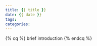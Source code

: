 ```yaml
---
title: {{ title }}
date: {{ date }}
tags:
categories: 
---
```

{% cq %}
brief introduction
{% endcq %}
<!--more-->